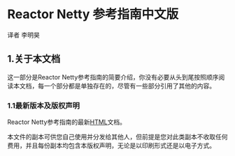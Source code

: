 # Reactor Netty 参考指南中文版

译者 李明昊

## 1.关于本文档

这一部分是Reactor Netty参考指南的简要介绍，你没有必要从头到尾按照顺序阅读本文档，每一个部分都是单独存在的，尽管有一些部分引用了其他的内容。

### 1.1最新版本及版权声明

Reactor Netty参考指南的最新[HTML](https://projectreactor.io/docs/netty/release/reference/index.html)文档。

本文件的副本可供您自己使用并分发给其他人，但前提是您对此类副本不收取任何费用，并且每份副本均包含本版权声明，无论是以印刷形式还是以电子方式。

